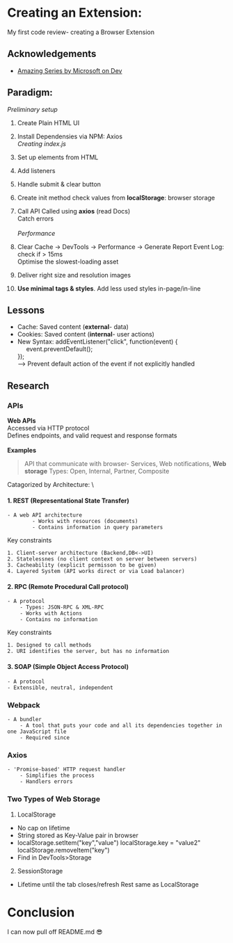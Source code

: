 
# Creating an Extension:

My first code review- creating a Browser Extension


## Acknowledgements

 - [Amazing Series by Microsoft on Dev](https://github.com/microsoft/Web-Dev-For-Beginners)
 
## Paradigm:


*Preliminary setup*

1. Create Plain HTML UI
2. Install Dependensies via NPM: Axios
\
*Creating index.js*

3. Set up elements from HTML
4. Add listeners
5. Handle submit & clear button
6. Create init method
check values from **localStorage**: browser storage

7. Call API
Called using **axios** (read Docs)
\
Catch errors
\
\
*Performance*

8. Clear Cache -> DevTools -> Performance -> Generate Report
Event Log: check if > 15ms
\
Optimise the slowest-loading asset

9. Deliver right size and resolution images
10. **Use minimal tags & styles**. Add less used styles in-page/in-line


## Lessons

- Cache: Saved content (**external**- data)
- Cookies: Saved content (**internal**- user actions)
- New Syntax:
addEventListener("click", function(event) {
    \
&nbsp;&nbsp;&nbsp;&nbsp;            event.preventDefault(); 
\
});
\
--> Prevent default action of the event if not explicitly handled

## Research

### APIs
**Web APIs**
\
Accessed via HTTP protocol
\
Defines endpoints, and valid request and response formats
\
\
**Examples**

> API that communicate with browser- Services, Web notifications, **Web storage**
Types: Open, Internal, Partner, Composite
	
Catagorized by Architecture:
\
#### 1. **REST (Representational State Transfer)**
    - A web API architecture
            - Works with resources (documents)
            - Contains information in query parameters
Key constraints

    1. Client-server architecture (Backend,DB<->UI)
    2. Statelessnes (no client context on server between servers)
    3. Cacheability (explicit permisson to be given)
    4. Layered System (API works direct or via Load balancer)

#### 2. **RPC (Remote Procedural Call protocol)**
    - A protocol
        - Types: JSON-RPC & XML-RPC
        - Works with Actions
        - Contains no information

Key constraints

    1. Designed to call methods
    2. URI identifies the server, but has no information			

#### 3. **SOAP (Simple Object Access Protocol)**
    - A protocol
    - Extensible, neutral, independent

### Webpack
	- A bundler
		- A tool that puts your code and all its dependencies together in one JavaScript file
		- Required since

### Axios
	- 'Promise-based' HTTP request handler
		- Simplifies the process
		- Handlers errors

### Two Types of Web Storage
1. LocalStorage
- No cap on lifetime
- String stored as Key-Value pair in browser
- localStorage.setItem("key","value")
  localStorage.key = "value2"
  localStorage.removeItem("key")
- Find in DevTools>Storage

2. SessionStorage
- Lifetime until the tab closes/refresh
Rest same as LocalStorage
# Conclusion
I can now pull off README.md 😎